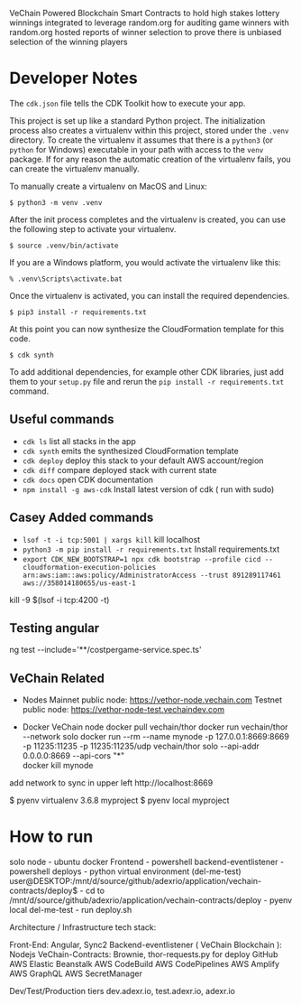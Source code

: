 
VeChain Powered Blockchain Smart Contracts to hold high stakes lottery winnings integrated to leverage random.org for auditing game winners with random.org hosted reports of winner selection to prove there is unbiased selection of the winning players

# Developer Notes

The `cdk.json` file tells the CDK Toolkit how to execute your app.

This project is set up like a standard Python project. The initialization
process also creates a virtualenv within this project, stored under the `.venv`
directory. To create the virtualenv it assumes that there is a `python3`
(or `python` for Windows) executable in your path with access to the `venv`
package. If for any reason the automatic creation of the virtualenv fails,
you can create the virtualenv manually.

To manually create a virtualenv on MacOS and Linux:

```
$ python3 -m venv .venv
```

After the init process completes and the virtualenv is created, you can use the following
step to activate your virtualenv.

```
$ source .venv/bin/activate
```

If you are a Windows platform, you would activate the virtualenv like this:

```
% .venv\Scripts\activate.bat
```

Once the virtualenv is activated, you can install the required dependencies.

```
$ pip3 install -r requirements.txt
```

At this point you can now synthesize the CloudFormation template for this code.

```
$ cdk synth
```

To add additional dependencies, for example other CDK libraries, just add
them to your `setup.py` file and rerun the `pip install -r requirements.txt`
command.

## Useful commands

- `cdk ls` list all stacks in the app
- `cdk synth` emits the synthesized CloudFormation template
- `cdk deploy` deploy this stack to your default AWS account/region
- `cdk diff` compare deployed stack with current state
- `cdk docs` open CDK documentation
- `npm install -g aws-cdk` Install latest version of cdk ( run with sudo)

## Casey Added commands

- `lsof -t -i tcp:5001 | xargs kill` kill localhost
- `python3 -m pip install -r requirements.txt` Install requirements.txt
- `export CDK_NEW_BOOTSTRAP=1 npx cdk bootstrap --profile cicd --cloudformation-execution-policies arn:aws:iam::aws:policy/AdministratorAccess --trust 891289117461 aws://358014180655/us-east-1`

kill -9 $(lsof -i tcp:4200 -t)

## Testing angular

ng test --include='\*\*/costpergame-service.spec.ts'

## VeChain Related

- Nodes
  Mainnet public node: https://vethor-node.vechain.com
  Testnet public node: https://vethor-node-test.vechaindev.com

- Docker VeChain node
  docker pull vechain/thor
  docker run vechain/thor --network solo
  docker run --rm --name mynode -p 127.0.0.1:8669:8669 -p 11235:11235 -p 11235:11235/udp vechain/thor solo --api-addr 0.0.0.0:8669 --api-cors "\*"  
  docker kill mynode

add network to sync in upper left
http://localhost:8669


$ pyenv virtualenv 3.6.8 myproject
$ pyenv local myproject


# How to run
solo node - ubuntu docker
Frontend - powershell
backend-eventlistener - powershell
deploys - python virtual environment (del-me-test) user@DESKTOP:/mnt/d/source/github/adexrio/application/vechain-contracts/deploy$ 
        -  cd to /mnt/d/source/github/adexrio/application/vechain-contracts/deploy
        -  pyenv local del-me-test
        -  run deploy.sh

Architecture / Infrastructure tech stack:

Front-End: Angular, Sync2
Backend-eventlistener ( VeChain Blockchain ): Nodejs
VeChain-Contracts: Brownie, thor-requests.py for deploy
GitHub
AWS Elastic Beanstalk
AWS CodeBuild
AWS CodePipelines
AWS Amplify
AWS GraphQL
AWS SecretManager

Dev/Test/Production tiers
dev.adexr.io, test.adexr.io, adexr.io

